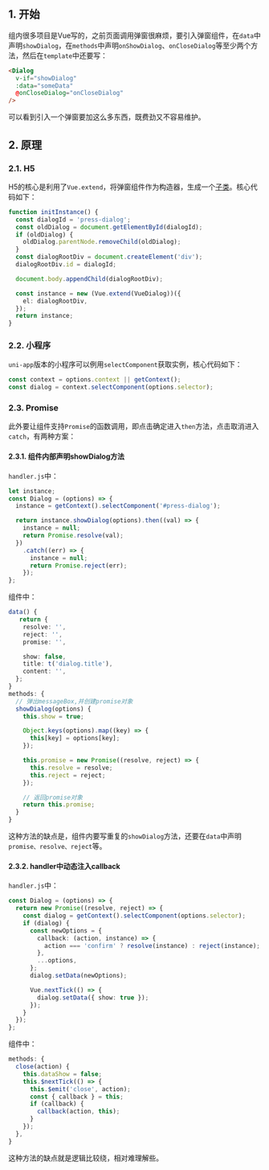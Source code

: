 ## 1. 开始

组内很多项目是Vue写的，之前页面调用弹窗很麻烦，要引入弹窗组件，在`data`中声明`showDialog`，在`methods`中声明`onShowDialog`、`onCloseDialog`等至少两个方法，然后在`template`中还要写：

```html
<Dialog
  v-if="showDialog"
  :data="someData"
  @onCloseDialog="onCloseDialog"
/>
```

可以看到引入一个弹窗要加这么多东西，既费劲又不容易维护。

## 2. 原理


### 2.1. H5

H5的核心是利用了`Vue.extend`，将弹窗组件作为构造器，生成一个[子类](https://www.cnblogs.com/hentai-miao/p/10271652.html)。核心代码如下：


```ts
function initInstance() {
  const dialogId = 'press-dialog';
  const oldDialog = document.getElementById(dialogId);
  if (oldDialog) {
    oldDialog.parentNode.removeChild(oldDialog);
  }
  const dialogRootDiv = document.createElement('div');
  dialogRootDiv.id = dialogId;

  document.body.appendChild(dialogRootDiv);

  const instance = new (Vue.extend(VueDialog))({
    el: dialogRootDiv,
  });
  return instance;
}
```

### 2.2. 小程序

`uni-app`版本的小程序可以例用`selectComponent`获取实例，核心代码如下：

```ts
const context = options.context || getContext();
const dialog = context.selectComponent(options.selector);
```

### 2.3. Promise

此外要让组件支持`Promise`的函数调用，即点击确定进入`then`方法，点击取消进入`catch`，有两种方案：

#### 2.3.1. 组件内部声明showDialog方法


`handler.js`中：

```ts
let instance;
const Dialog = (options) => {
  instance = getContext().selectComponent('#press-dialog');

  return instance.showDialog(options).then((val) => {
    instance = null;
    return Promise.resolve(val);
  })
    .catch((err) => {
      instance = null;
      return Promise.reject(err);
    });
};
```


组件中：

```ts
data() {
   return {
    resolve: '',
    reject: '',
    promise: '',

    show: false,
    title: t('dialog.title'),
    content: '',
  };
}
methods: {
  // 弹出messageBox,并创建promise对象
  showDialog(options) {
    this.show = true;

    Object.keys(options).map((key) => {
      this[key] = options[key];
    });

    this.promise = new Promise((resolve, reject) => {
      this.resolve = resolve;
      this.reject = reject;
    });

    // 返回promise对象
    return this.promise;
  }
}
```

这种方法的缺点是，组件内要写重复的`showDialog`方法，还要在`data`中声明`promise、resolve、reject`等。


#### 2.3.2. handler中动态注入callback


`handler.js`中：

```ts
const Dialog = (options) => {
  return new Promise((resolve, reject) => {
    const dialog = getContext().selectComponent(options.selector);
    if (dialog) {
      const newOptions = {
        callback: (action, instance) => {
          action === 'confirm' ? resolve(instance) : reject(instance);
        },
        ...options,
      };
      dialog.setData(newOptions);

      Vue.nextTick(() => {
        dialog.setData({ show: true });
      });
    }
  });
};
```

组件中：

```ts
methods: {
  close(action) {
    this.dataShow = false;
    this.$nextTick(() => {
      this.$emit('close', action);
      const { callback } = this;
      if (callback) {
        callback(action, this);
      }
    });
  },
}
```

这种方法的缺点就是逻辑比较绕，相对难理解些。



